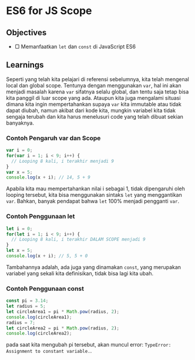 # ES6 for JS Scope

## Objectives

- ▢ Memanfaatkan `let` dan `const` di JavaScript ES6

## Learnings

Seperti yang telah kita pelajari di referensi sebelumnya, kita telah mengenal local dan global scope. Tentunya dengan menggunakan `var`, hal ini akan menjadi masalah karena `var` sifatnya selalu global, dan tentu saja tetap bisa kita panggil di luar scope yang ada. Ataupun kita juga mengalami situasi dimana kita ingin mempertahankan supaya `var` kita immutable atau tidak dapat diubah, namun akibat dari kode kita, mungkin variabel kita tidak sengaja terubah dan kita harus menelusuri code yang telah dibuat sekian banyaknya.

### Contoh Pengaruh var dan Scope

```javascript
var i = 0;
for(var i = 1; i < 9; i++) {
  // Looping 8 kali, i terakhir menjadi 9
}
var x = 5;
console.log(x + i); // 14, 5 + 9
```

Apabila kita mau mempertahankan nilai i sebagai 1, tidak dipengaruhi oleh looping tersebut, kita bisa menggunakan sintaks `let` yang menggantikan `var`. Bahkan, banyak pendapat bahwa `let` 100% menjadi pengganti `var`.

### Contoh Penggunaan let

```javascript
let i = 0;
for(let i = 1; i < 9; i++) {
  // Looping 8 kali, i terakhir DALAM SCOPE menjadi 9
}
let x = 5;
console.log(x + i); // 5, 5 + 0
```

Tambahannya adalah, ada juga yang dinamakan `const`, yang merupakan variabel yang sekali kita definisikan, tidak bisa lagi kita ubah.

### Contoh Penggunaan const

```javascript
const pi = 3.14;
let radius = 5;
let circleArea1 = pi * Math.pow(radius, 2);
console.log(circleArea1);
radius = 7;
let circleArea2 = pi * Math.pow(radius, 2);
console.log(circleArea2);
```

pada saat kita mengubah pi tersebut, akan muncul error: `TypeError: Assignment to constant variable.`.
